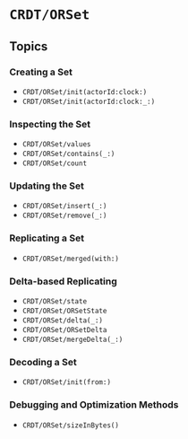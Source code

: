 # ``CRDT/ORSet``

## Topics

### Creating a Set

- ``CRDT/ORSet/init(actorId:clock:)``
- ``CRDT/ORSet/init(actorId:clock:_:)``

### Inspecting the Set

- ``CRDT/ORSet/values``
- ``CRDT/ORSet/contains(_:)``
- ``CRDT/ORSet/count``

### Updating the Set

- ``CRDT/ORSet/insert(_:)``
- ``CRDT/ORSet/remove(_:)``

### Replicating a Set

- ``CRDT/ORSet/merged(with:)``

### Delta-based Replicating

- ``CRDT/ORSet/state``
- ``CRDT/ORSet/ORSetState``
- ``CRDT/ORSet/delta(_:)``
- ``CRDT/ORSet/ORSetDelta``
- ``CRDT/ORSet/mergeDelta(_:)``


### Decoding a Set

- ``CRDT/ORSet/init(from:)``

### Debugging and Optimization Methods

- ``CRDT/ORSet/sizeInBytes()``
